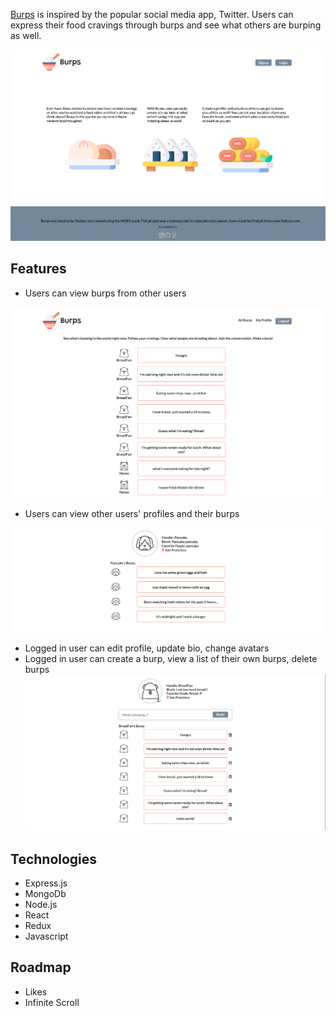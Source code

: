 
[Burps](https://burp-burp.herokuapp.com/#/) is inspired by the popular social media app, Twitter. Users can express their food cravings through burps and see what others are burping as well.

![Splash](splash.png)

## Features

* Users can view burps from other users

![Main](main.png)

* Users can view other users' profiles and their burps

![Other User's profiles](others_profile.png)

* Logged in user can edit profile, update bio, change avatars
* Logged in user can create a burp, view a list of their own burps, delete burps
![Own Profile](own_profile.png)

## Technologies
* Express.js
* MongoDb
* Node.js
* React
* Redux
* Javascript

## Roadmap
* Likes
* Infinite Scroll
